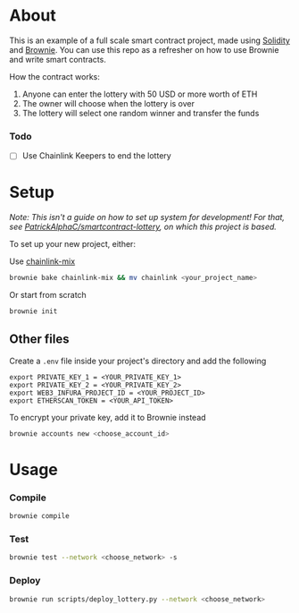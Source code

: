 # About
This is an example of a full scale smart contract project, made using [Solidity](https://github.com/ethereum/solidity) and [Brownie](https://github.com/eth-brownie/brownie). You can use this repo as a refresher on how to use Brownie and write smart contracts.

How the contract works:
1. Anyone can enter the lottery with 50 USD or more worth of ETH
2. The owner will choose when the lottery is over
3. The lottery will select one random winner and transfer the funds
### Todo
- [ ] Use Chainlink Keepers to end the lottery
# Setup
*Note: This isn't a guide on how to set up system for development! For that, see [PatrickAlphaC/smartcontract-lottery](https://github.com/PatrickAlphaC/smartcontract-lottery/blob/main/README.md), on which this project is based.*

To set up your new project, either:

Use [chainlink-mix](https://github.com/brownie-mix/chainlink-mix)
```bash
brownie bake chainlink-mix && mv chainlink <your_project_name>
```
Or start from scratch
```bash
brownie init
```
## Other files
Create a `.env` file inside your project's directory and add the following
```
export PRIVATE_KEY_1 = <YOUR_PRIVATE_KEY_1>
export PRIVATE_KEY_2 = <YOUR_PRIVATE_KEY_2>
export WEB3_INFURA_PROJECT_ID = <YOUR_PROJECT_ID>
export ETHERSCAN_TOKEN = <YOUR_API_TOKEN>
```
To encrypt your private key, add it to Brownie instead
```bash
brownie accounts new <choose_account_id>
```
# Usage
### Compile
```bash
brownie compile
```
### Test
```bash
brownie test --network <choose_network> -s
```
### Deploy
```bash
brownie run scripts/deploy_lottery.py --network <choose_network>
```
